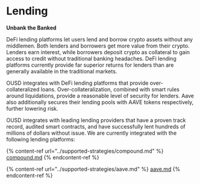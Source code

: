 # Lending

**Unbank the Banked**

DeFi lending platforms let users lend and borrow crypto assets without any middlemen. Both lenders and borrowers get more value from their crypto. Lenders earn interest, while borrowers deposit crypto as collateral to gain access to credit without traditional banking headaches. DeFi lending platforms currently provide far superior returns for lenders than are generally available in the traditional markets.

OUSD integrates with DeFi lending platforms that provide over-collateralized loans. Over-collateralization, combined with smart rules around liquidations, provide a reasonable level of security for lenders. Aave also additionally secures their lending pools with AAVE tokens respectively, further lowering risk.

OUSD integrates with leading lending providers that have a proven track record, audited smart contracts, and have successfully lent hundreds of millions of dollars without issue. We are currently integrated with the following lending platforms:

{% content-ref url="../supported-strategies/compound.md" %}
[compound.md](../supported-strategies/compound.md)
{% endcontent-ref %}

{% content-ref url="../supported-strategies/aave.md" %}
[aave.md](../supported-strategies/aave.md)
{% endcontent-ref %}









